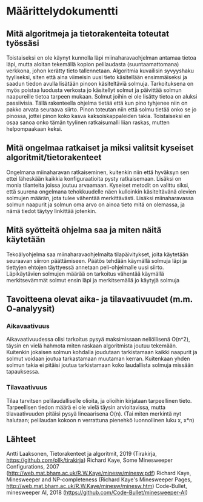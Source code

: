 # Määrittelydokumentti

## Mitä algoritmeja ja tietorakenteita toteutat työssäsi
Toistaiseksi en ole käynyt kunnolla läpi miinaharavaohjelman antamaa tietoa läpi, mutta aloitan tekemällä kopion pelilaudasta (suuntaamattomana) verkkona, johon kerätty tieto tallennetaan.
Algoritmia kuvailisin syvyyshaku tyyliseksi, siten että aina viimeisin uusi tieto käsitellään ensimmäiseksi ja saadun tiedon avulla lisätään pinoon käsiteltäviä solmuja. Tarkoituksena on myös poistaa luodusta verkosta jo käsitellyt solmut ja päivittää solmun naapureille tietoa tarpeen mukaan. Solmut joihin ei ole lisätty tietoa on aluksi passiivisia. Tällä rakenteella ohjelma tietää että kun pino tyhjenee niin on pakko arvata seuraava siirto. Pinon toteutan niin että solmu tietää onko se jo pinossa, jottei pinon koko kasva kaksoiskappaleiden takia.
Toistaiseksi en osaa sanoa onko tämän tyylinen ratkaisumalli liian raskas, mutten helpompaakaan keksi.

## Mitä ongelmaa ratkaiset ja miksi valitsit kyseiset algoritmit/tietorakenteet
Ongelmana miinaharavan ratkaiseminen, kuitenkin niin että hyväksyn sen ettei läheskään kaikkia konfiguraatioita pysty ratkaisemaan. Lisäksi on monia tilanteita joissa joutuu arvaamaan.
Kyseiset metodit on valittu siksi, että suurena ongelmana tehokkuudelle näen kulloinkin käsiteltävänä olevien solmujen määrän, jota tulee vähentää merkittävästi. Lisäksi miinaharavassa solmun naapurit ja solmun oma arvo on ainoa tieto mitä on olemassa, ja nämä tiedot täytyy linkittää jotenkin.

## Mitä syötteitä ohjelma saa ja miten näitä käytetään
Tekoälyohjelma saa miinaharavaohjelmalta tilapäivitykset, joita käytetään seuraavan siirron päättämiseen. Päätös tehdään käymällä solmuja läpi ja tiettyjen ehtojen täyttyessä annetaan peli-ohjelmalle uusi siirto.
Läpikäytävien solmujen määrää on tarkoitus vähentää käymällä merkitsevämmät solmut ensin läpi ja merkitsemällä jo käytyjä solmuja 

## Tavoitteena olevat aika- ja tilavaativuudet (m.m. O-analyysit)

### Aikavaativuus
Aikavaativuudessa olisi tarkoitus pysyä maksimissaan neliöllisenä O(n^2), täysin en vielä hahmota miten raskaan algoritmista joutuu tekemään. Kuitenkin jokaisen solmun kohdalla joudutaan tarkistamaan kaikki naapurit ja solmut voidaan joutua tarkastamaan muutaman kerran. Kuitenkaan yhden solmun takia ei pitäisi joutua tarkistamaan koko laudallista solmuja missään tapauksessa.

### Tilavaativuus
Tilaa tarvitsen pelilaudalliselle olioita, ja olioihin kirjataan tarpeellinen tieto. Tarpeellisen tiedon määrä ei ole vielä täysin arvioitavissa, mutta tilavaativuuden pitäisi pysyä lineaarisena O(n). (Tai miten merkintä nyt halutaan; pelilaudan kokoon n verrattuna pienehkö luonnollinen luku x, x*n)

## Lähteet
Antti Laaksonen, Tietorakenteet ja algoritmit, 2019 (Tirakirja, https://github.com/pllk/tirakirja)
Richard Kaye, Some Minesweeper Configurations, 2007 (http://web.mat.bham.ac.uk/R.W.Kaye/minesw/minesw.pdf)
Richard Kaye, Minesweeper and NP-completeness (Richard Kaye's Minesweeper Pages, http://web.mat.bham.ac.uk/R.W.Kaye/minesw/minesw.htm)
Code-Bullet, minesweeper AI, 2018 (https://github.com/Code-Bullet/minesweeper-AI)
